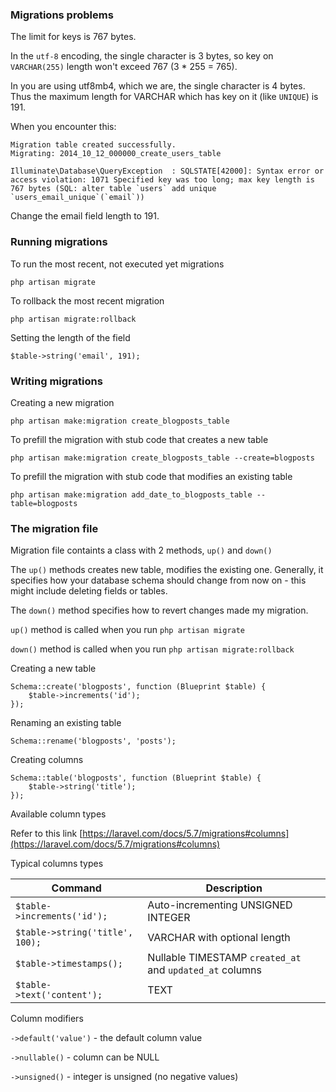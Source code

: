 ### Migrations problems

The limit for keys is 767 bytes.

In the `utf-8` encoding, the single character is 3 bytes, so key on `VARCHAR(255)` length won't exceed 767 (3 * 255 = 765).

In you are using utf8mb4, which we are, the single character is 4 bytes. Thus the maximum length for VARCHAR which has key on it (like `UNIQUE`) is 191.

When you encounter this:

```
Migration table created successfully.
Migrating: 2014_10_12_000000_create_users_table

Illuminate\Database\QueryException  : SQLSTATE[42000]: Syntax error or access violation: 1071 Specified key was too long; max key length is 767 bytes (SQL: alter table `users` add unique `users_email_unique`(`email`))
```

Change the email field length to 191.

### Running migrations

To run the most recent, not executed yet migrations

```
php artisan migrate
```

To rollback the most recent migration

```
php artisan migrate:rollback
```

Setting the length of the field

```
$table->string('email', 191);

```

### Writing migrations

Creating a new migration

```
php artisan make:migration create_blogposts_table
```

To prefill the migration with stub code that creates a new table

```
php artisan make:migration create_blogposts_table --create=blogposts
```

To prefill the migration with stub code that modifies an existing table


```
php artisan make:migration add_date_to_blogposts_table --table=blogposts
```

### The migration file

Migration file containts a class with 2 methods, `up()` and `down()`

The `up()` methods creates new table, modifies the existing one. Generally, it specifies how your database schema should change from now on - this might include deleting fields or tables.

The `down()` method specifies how to revert changes made my migration.

`up()` method is called when you run `php artisan migrate`

`down()` method is called when you run `php artisan migrate:rollback`

Creating a new table

```
Schema::create('blogposts', function (Blueprint $table) {
    $table->increments('id');
});
```

Renaming an existing table

```
Schema::rename('blogposts', 'posts');

```

Creating columns

```
Schema::table('blogposts', function (Blueprint $table) {
    $table->string('title');
});
```

Available column types

Refer to this link [https://laravel.com/docs/5.7/migrations#columns](https://laravel.com/docs/5.7/migrations#columns)

Typical columns types

| Command                           | Description                                              |
| --------                          |-------------                                             |
| `$table->increments('id');`       | Auto-incrementing UNSIGNED INTEGER                       |
| `$table->string('title', 100);`   | VARCHAR with optional length                             |
| `$table->timestamps();`           | Nullable TIMESTAMP `created_at` and `updated_at` columns |
| `$table->text('content');`        | TEXT                                                     |

Column modifiers

`->default('value')` - the default column value

`->nullable()` - column can be NULL

`->unsigned()` - integer is unsigned (no negative values)
